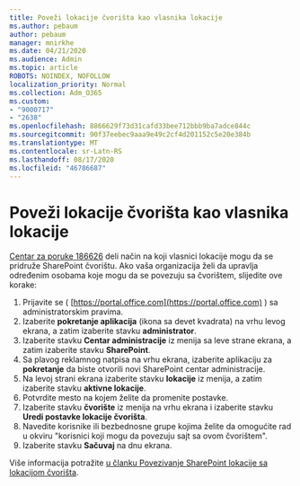 ```yaml
---
title: Poveži lokacije čvorišta kao vlasnika lokacije
ms.author: pebaum
author: pebaum
manager: mnirkhe
ms.date: 04/21/2020
ms.audience: Admin
ms.topic: article
ROBOTS: NOINDEX, NOFOLLOW
localization_priority: Normal
ms.collection: Adm_O365
ms.custom:
- "9000717"
- "2638"
ms.openlocfilehash: 8866629f73d31cafd33bee712bbb9ba7adce844c
ms.sourcegitcommit: 90f37eebec9aaa9e49c2cf4d201152c5e20e384b
ms.translationtype: MT
ms.contentlocale: sr-Latn-RS
ms.lasthandoff: 08/17/2020
ms.locfileid: "46786687"
---
```

# <a name="associate-hub-sites-as-site-owner"></a>Poveži lokacije čvorišta kao vlasnika lokacije

[Centar za poruke 186626](https://admin.microsoft.com/Adminportal/Home?source=applauncher#/MessageCenter?id=MC186626) deli način na koji vlasnici lokacije mogu da se pridruže SharePoint čvorištu. Ako vaša organizacija želi da upravlja određenim osobama koje mogu da se povezuju sa čvorištem, slijedite ove korake: 

1. Prijavite se ( [https://portal.office.com](https://portal.office.com) ) sa administratorskim pravima.
2. Izaberite **pokretanje aplikacija** (ikona sa devet kvadrata) na vrhu levog ekrana, a zatim izaberite stavku **administrator**.
3. Izaberite stavku **Centar administracije** iz menija sa leve strane ekrana, a zatim izaberite stavku **SharePoint**.
4. Sa plavog reklamnog natpisa na vrhu ekrana, izaberite aplikaciju za **pokretanje** da biste otvorili novi SharePoint centar administracije.
5. Na levoj strani ekrana izaberite stavku **lokacije** iz menija, a zatim izaberite stavku **aktivne lokacije**.
6. Potvrdite mesto na kojem želite da promenite postavke.
7. Izaberite stavku **čvorište** iz menija na vrhu ekrana i izaberite stavku **Uredi postavke lokacije čvorišta**.
8. Navedite korisnike ili bezbednosne grupe kojima želite da omogućite rad u okviru "korisnici koji mogu da povezuju sajt sa ovom čvorištem".
9. Izaberite stavku **Sačuvaj** na dnu ekrana.

Više informacija potražite [u članku Povezivanje SharePoint lokacije sa lokacijom čvorišta](https://support.office.com/article/associate-a-sharepoint-site-with-a-hub-site-ae0009fd-af04-4d3d-917d-88edb43efc05). 